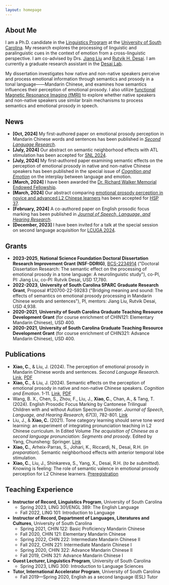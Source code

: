 ```yaml
---
layout: homepage
---
```


## About Me

I am a Ph.D. candidate in the [Linguistics Program](https://sc.edu/study/colleges_schools/artsandsciences/linguistics/index.php) at the [University of South Carolina](https://sc.edu). My research explores the processing of linguistic and paralinguistic cues in the context of emotion from a cross-linguistic perspective. I am co-advised by Drs. [Jiang Liu](https://sc.edu/study/colleges_schools/artsandsciences/dllc/our_people/liu_jiang.php) and [Rutvik H. Desai](https://sc.edu/study/colleges_schools/artsandsciences/psychology/our_people/directory/desai_rutvik.php). I am currently a graduate research assistant in the [Desai Lab](https://sc.edu/study/colleges_schools/artsandsciences/psychology/research_clinical_facilities/labs/desai_lab/index.php/).

My dissertation investigates how native and non-native speakers perceive and process emotional information through semantics and prosody in a tonal language——Mandarin Chinese, and examines how semantics influences their perception of emotional prosody. I also utilize [functional Magnetic Resonance Imaging (fMRI)](https://en.wikipedia.org/wiki/Functional_magnetic_resonance_imaging) to explore whether native speakers and non-native speakers use similar brain mechanisms to process semantics and emotional prosody in speech. 

## News

- **[Oct, 2024]** My first-authored paper on emotional prosody perception in Mandarin Chinese words and sentences has been published in [*Second Language Research*](https://doi.org/10.1177/02676583241286748).
- **[July, 2024]** Our abstract on semantic neighborhood effects with ATL stimulation has been accepted for [SNL 2024](https://www.neurolang.org/2024/).
- **[July, 2024]** My first-authored paper examining semantic effects on the perception of emotional prosody in native and non-native Chinese speakers has been published in the special issue of [*Cognition and Emotion*](https://doi.org/10.1080/02699931.2024.2371088) on the interplay between language and emotion.
- **[March, 2024]** I have been awarded the [Dr. Richard Walker Memorial Endowed Fellowship](https://sc.edu/study/colleges_schools/artsandsciences/walker_institute/research/student_scholarships_and_grants/index.php).
- **[March, 2024]** Our abstract comparing [emotional prosody perception in novice and advanced L2 Chinese learners](https://osf.io/dwv32/) has been accepted for [HSP 37](https://hsp2024.github.io).
- **[February, 2024]** A co-authored paper on English prosodic focus marking has been published in [*Journal of Speech, Language, and Hearing Research*](https://doi.org/10.1044/2023_JSLHR-23-00508).
- **[December, 2023]** I have been invited for a talk at the special session on second language acquisition for [LCUGA 2024](https://www.linguistics.uga.edu/lcuga-2024).


## Grants

- **2023-2025**, **National Science Foundation Doctoral Dissertation Research Improvement Grant (NSF-DDRIG)**, [BCS-2234914](https://www.nsf.gov/awardsearch/showAward?AWD_ID=2234914&HistoricalAwards=false) ("Doctoral Dissertation Research: The semantic effect on the processing of emotional prosody in a tone language: A neurolinguistic study"), co-PI,  PI: Jiang Liu, co-PI: Rutvik Desai, USD 17,780.
- **2022-2023**, **University of South Carolina SPARC Graduate Research Grant**, Proposal #120700-22-59283 ("Bridging meaning and sound: The effects of semantics on emotional prosody processing in Mandarin Chinese words and sentences"), PI, mentors: Jiang Liu, Rutvik Desai, USD 4,938.
- **2020-2021**, **University of South Carolina Graduate Teaching Resource Development Grant** (for course enrichment of CHIN121: Elementary Mandarin Chinese), USD 400.
- **2020-2021**, **University of South Carolina Graduate Teaching Resource Development Grant** (for course enrichment of CHIN321: Advance Mandarin Chinese), USD 400.
  
## Publications

- **Xiao, C.**, & Liu, J. (2024). The perception of emotional prosody in Mandarin Chinese words and sentences. *Second Language Research*. [Link](https://doi.org/10.1177/02676583241286748), [PDF](./assets/ep_VOR.pdf)
- **Xiao, C.**, & Liu, J. (2024). Semantic effects on the perception of emotional prosody in native and non-native Chinese speakers. *Cognition and Emotion*. 1-11. [Link](https://doi.org/10.1080/02699931.2024.2371088), [PDF](./assets/mep_AM_final.pdf)
- Wang, B. X., Chen, S., Zhou, F., Liu, J., **Xiao, C.**, Chan, A., & Tang, T. (2024). English Prosodic Focus Marking by Cantonese Trilingual Children with and without Autism Spectrum Disorder. *Journal of Speech, Language, and Hearing Research, 67*(3), 782-801. [Link](https://doi.org/10.1044/2023_JSLHR-23-00508)
- Liu, J., & **Xiao, C.** (2021). Tone category learning should serve tone word learning: an experiment of integrating pronunciation teaching in L2 Chinese curriculum. In Edited Volume *The acquisition of Chinese as a second language pronunciation: Segments and prosody*. Edited by Yang, Chunsheng: Springer. [Link](https://doi.org/10.1007/978-981-15-3809-4_6)
- **Xiao, C.**, Arheix-Parras, S., Johari, K., Riccardi, N., Desai, R.H. (*in preparation*). Semantic neighborhood effects with anterior temporal lobe stimulation.
- **Xiao, C.**, Liu, J., Shinkareva, S., Yang, X., Desai, R.H. (*to be submitted*). Knowing is feeling: The role of semantic valence in emotional prosody perception for L2 Chinese learners. [Preregistration](https://doi.org/10.17605/OSF.IO/7JTWX)

## Teaching Experience

- **Instructor of Record, Linguistics Program**, University of South Carolina
  - Spring 2023, LING 301/ENGL 389: The English Language
  - Fall 2022, LING 101: Introduction to Language 
- **Instructor of Record, Department of Languages, Literatures and Cultures**, University of South Carolina
  - Spring 2021, CHIN 122: Basic Proficiency Mandarin Chinese
  - Fall 2020, CHIN 121: Elementary Mandarin Chinese
  - Spring 2022, CHIN 222: Intermediate Mandarin Chinese II
  - Fall 2022, CHIN 221: Intermediate Mandarin Chinese I
  - Spring 2020, CHIN 322: Advance Mandarin Chinese II
  - Fall 2019, CHIN 321: Advance Mandarin Chinese I
- **Guest Lecturer, Linguistics Program**, University of South Carolina
  - Spring 2023, LING 300: Introduction to Language Sciences
- **Tutor, International Accelerator Program**, University of South Carolina
  - Fall 2019—Spring 2020, English as a second language (ESL) Tutor
